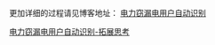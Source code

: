 更加详细的过程请见博客地址：
[电力窃漏电用户自动识别](http://www.dydpg.com/2018/07/01/%E7%94%B5%E5%8A%9B%E7%AA%83%E6%BC%8F%E7%94%B5%E7%94%A8%E6%88%B7%E8%87%AA%E5%8A%A8%E8%AF%86%E5%88%AB/)

[电力窃漏电用户自动识别-拓展思考](http://www.dydpg.com/2018/07/10/%E7%94%B5%E5%8A%9B%E7%AA%83%E6%BC%8F%E7%94%B5%E7%94%A8%E6%88%B7%E8%87%AA%E5%8A%A8%E8%AF%86%E5%88%AB-%E6%8B%93%E5%B1%95%E6%80%9D%E8%80%83/)

